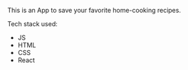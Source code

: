 This is an App to save your favorite home-cooking recipes.

Tech stack used:

- JS
- HTML
- CSS
- React
